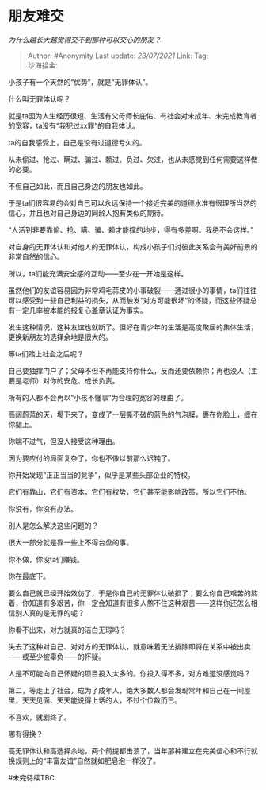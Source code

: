 # 朋友难交
*为什么越长大越觉得交不到那种可以交心的朋友？*

> Author: #Anonymity
> Last update: *23/07/2021* 
> Link:
> Tag:   
> 沙海拾金: 



小孩子有一个天然的“优势”，就是“无罪体认”。

什么叫无罪体认呢？

就是ta因为人生经历很短、生活有父母师长庇佑、有社会对未成年、未完成教育者的宽容，ta没有“我犯过xx罪”的自我体认。

ta的自我感受上，自己是没有过道德亏欠的。

从未偷过、抢过、瞒过、骗过、赖过、负过、欠过，也从未感觉到任何需要这样做的必要。

不但自己如此，而且自己身边的朋友也如此。

于是ta们很容易的会对自己可以永远保持一个接近完美的道德水准有很理所当然的信心，并且也对自己身边的同龄人抱有类似的期待。

“人活到非要靠偷、抢、瞒、骗、赖才能撑的地步，得有多差啊。我绝不会这样。”

对自身的无罪体认和对他人的无罪体认，构成小孩子们对彼此关系会有美好前景的非常自然的信心。

所以，ta们能充满安全感的互动——至少在一开始是这样。

虽然他们的友谊容易因为非常鸡毛蒜皮的小事破裂——通过很小的事情，ta们往往可以感受到一些自己利益的损失，从而触发“对方可能很坏“的怀疑，而这些怀疑总有一定几率被本能的报复心盖章认证为事实。

发生这种情况，这种友谊也就断了。但好在青少年的生活是高度聚居的集体生活，更换新朋友的选择余地是很大的。

等ta们踏上社会之后呢？

自己要独撑门户了；父母不但不再能支持你什么，反而还要依赖你；再也没人（主要是老师）对你的安危、成长负责。

所有的人都不会再以“小孩不懂事”为合理的宽容的理由了。

高阔蔚蓝的天，塌下来了，变成了一层撕不破的蓝色的气泡膜，裹在你脸上，缠在你腿上。

你喘不过气，但没人接受这种理由。

因为要应付的局面复杂了，你也不像以前那么迟钝了。

你开始发现“正正当当的竞争”，似乎是某些头部企业的特权。

它们有靠山，它们有资本，它们有权势，它们甚至能影响政策，所以它们不怕。

你没有，你没有办法。

别人是怎么解决这些问题的？

很大一部分就是靠一些上不得台盘的事。

你不做，你没ta们赚钱。

你在最底下。

要么自己就已经开始效仿了，于是你自己的无罪体认破损了；要么你自己艰苦的熬着，你知道有多艰苦，你一定会知道有很多人熬不住这种艰苦——这样你还怎么相信别人真的是无罪的呢？

你看不出来，对方就真的洁白无瑕吗？

失去了这种对自己、对对方的无罪体认，就意味着无法排除即将在关系中被出卖——或至少被辜负——的怀疑。

人是不可能向自己怀疑的项目投入太多的。你投入得不多，对方难道没感觉吗？

第二，等走上了社会，成为了成年人，绝大多数人都会发现常年和自己在一间屋里，天天见面、天天能说得上话的人，不过个位数而已。

不喜欢，就剧终了。

哪有得换？

高无罪体认和高选择余地，两个前提都击溃了，当年那种建立在完美信心和不行就换规则上的“丰富友谊”自然就如肥皂泡一样没了。

#未完待续TBC 



